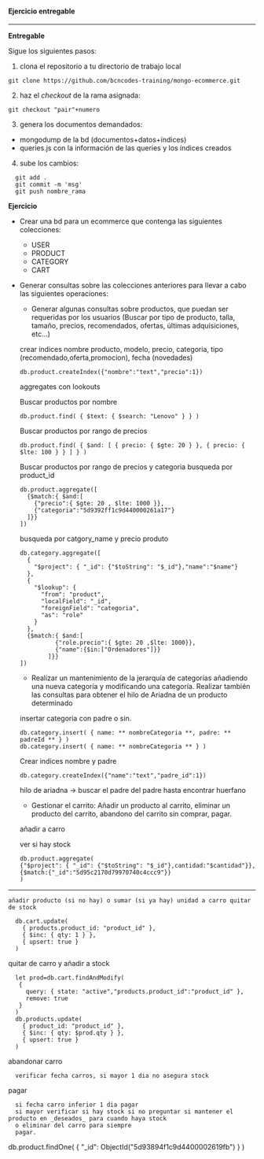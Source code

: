 #### Ejercicio entregable
---

__Entregable__

Sigue los siguientes pasos:
1. clona el repositorio a tu directorio de trabajo local
```script
git clone https://github.com/bcncodes-training/mongo-ecommerce.git
```
2. haz el _checkout_ de la rama asignada:
```script
git checkout "pair"+numero
```
3. genera los documentos demandados:
  - mongodump de la bd (documentos+datos+índices)
  - queries.js con la información de las queries y los índices creados

4. sube los cambios:
```script
  git add .
  git commit -m 'msg'
  git push nombre_rama
 ```
__Ejercicio__

- Crear una bd para un ecommerce que contenga las siguientes colecciones:
  - USER
  - PRODUCT
  - CATEGORY
  - CART

- Generar consultas sobre las colecciones anteriores para llevar a cabo las siguientes operaciones:
  
  -  Generar algunas consultas sobre productos, que puedan ser requeridas por los usuarios (Buscar por tipo de producto, talla, tamaño, precios, recomendados, ofertas, últimas adquisiciones, etc…)
  
    crear indices nombre producto, modelo, precio, categoria, tipo (recomendado,oferta,promocion), fecha (novedades)
    
      db.product.createIndex({"nombre":"text","precio":1})
  
    aggregates con lookouts
    
     Buscar productos por nombre
     
      db.product.find( { $text: { $search: "Lenovo" } } )
          
     Buscar productos por rango de precios
     
      db.product.find( { $and: [ { precio: { $gte: 20 } }, { precio: { $lte: 100 } } ] } )
     
     Buscar productos por rango de precios y categoria
      busqueda por product_id
      
      db.product.aggregate([
        {$match:{ $and:[ 
          {"precio":{ $gte: 20 , $lte: 1000 }},
          {"categoria":"5d9392ff1c9d440000261a17"}
        ]}}         
      ])
            
     busqueda por catgory_name y precio produto
      
      
      db.category.aggregate([
        {
          "$project": { "_id": {"$toString": "$_id"},"name":"$name"}
        },
        {
          "$lookup": {
            "from": "product",
            "localField": "_id",
            "foreignField": "categoria",
            "as": "role"
          }
        },
        {$match:{ $and:[ 
                {"role.precio":{ $gte: 20 ,$lte: 1000}},
                {"name":{$in:["Ordenadores"]}}
              ]}}
      ])
  
  -  Realizar un mantenimiento de la jerarquía de categorías añadiendo una nueva categoría y modificando una categoría. Realizar también las consultas para obtener el hilo de Ariadna de un producto determinado
  
  insertar categoria con padre o sin. 
  
      db.category.insert( { name: ** nombreCategoria **, padre: ** padreId ** } )
      db.category.insert( { name: ** nombreCategoria ** } )
  
  Crear indices nombre y padre
      
      db.category.createIndex({"name":"text","padre_id":1})     
  
  hilo de ariadna -> buscar el padre del padre hasta encontrar huerfano
  
  
  -  Gestionar el carrito: Añadir un producto al carrito, eliminar un producto del carrito, abandono del carrito sin comprar, pagar.

  añadir a carro
  
    ver si hay stock
      
      db.product.aggregate(
      {"$project": { "_id": {"$toString": "$_id"},cantidad:"$cantidad"}},
      {$match:{"_id":"5d95c2170d79970740c4ccc9"}}
      )
 -------------------------------------------------     
           
    añadir producto (si no hay) o sumar (si ya hay) unidad a carro quitar de stock
      
      db.cart.update(
        { products.product_id: "product_id" },
        { $inc: { qty: 1 } },
        { upsert: true }
      )
      
  quitar de carro y añadir a stock
  
      let prod=db.cart.findAndModify(
       {
         query: { state: "active","products.product_id":"product_id" },
         remove: true
       }
      )
      db.products.update(
        { product_id: "product_id" },
        { $inc: { qty: $prod.qty } },
        { upsert: true }
      ) 
      
  abandonar carro
  
      verificar fecha carros, si mayor 1 dia no asegura stock
      
  pagar
  
      si fecha carro inferior 1 dia pagar
      si mayor verificar si hay stock si no preguntar si mantener el producto en _deseados_ para cuando haya stock
      o eliminar del carro para siempre
      pagar.
db.product.findOne( { "_id": ObjectId("5d93894f1c9d4400002619fb") } )
